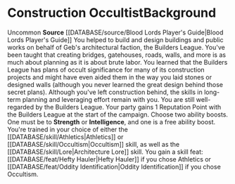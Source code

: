 ﻿---
id: '319'
name: Construction Occultist
source: '[[DATABASE/source/Blood Lords Player''s Guide|Blood Lords Player''s Guide]]'

---
# Construction Occultist<span class="item-type">Background</span>

<span class="trait-uncommon item-trait">Uncommon</span>
**Source** [[DATABASE/source/Blood Lords Player's Guide|Blood Lords Player's Guide]]
You helped to build and design buildings and public works on behalf of Geb's architectural faction, the Builders League. You've been taught that creating bridges, gatehouses, roads, walls, and more is as much about planning as it is about brute labor. You learned that the Builders League has plans of occult significance for many of its construction projects and might have even aided them in the way you laid stones or designed walls (although you never learned the great design behind those secret plans). Although you've left construction behind, the skills in long-term planning and leveraging effort remain with you.
 You are still well-regarded by the Builders League. Your party gains 1 Reputation Point with the Builders League at the start of the campaign.
Choose two ability boosts. One must be to **Strength** or **Intelligence**, and one is a free ability boost.
You're trained in your choice of either the [[DATABASE/skill/Athletics|Athletics]] or [[DATABASE/skill/Occultism|Occultism]] skill, as well as the [[DATABASE/skill/Lore|Architecture Lore]] skill. You gain a skill feat: [[DATABASE/feat/Hefty Hauler|Hefty Hauler]] if you chose Athletics or [[DATABASE/feat/Oddity Identification|Oddity Identification]] if you chose Occultism.